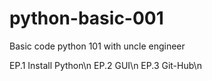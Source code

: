 # python-basic-001
Basic code python 101 with uncle engineer

EP.1 Install Python\n
EP.2 GUI\n
EP.3 Git-Hub\n
